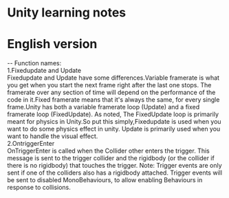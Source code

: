 # Unity learning notes

# English version
--
Function names:  
1.Fixedupdate and Update  
 Fixedupdate and Update have some differences.Variable framerate is what you get when you start the next frame right after the last one stops. The framerate over any section of time   will depend on the performance of the code in it.Fixed framerate means that it's always the same, for every single frame.Unity has both a variable framerate loop (Update) and a fixed framerate loop (FixedUpdate). As noted, The FixedUpdate loop is primarily meant for physics in Unity.So put this simply,Fixedupdate is used when you want to do some physics effect in unity. Update is primarily used when you want to handle the visual effect.  
2.OntriggerEnter    
  OnTriggerEnter is called when the Collider other enters the trigger. This message is sent to the trigger collider and the rigidbody (or the collider if there is no rigidbody) that touches the trigger. Note: Trigger events are only sent if one of the colliders also has a rigidbody attached. Trigger events will be sent to disabled MonoBehaviours, to allow enabling Behaviours in response to collisions.  

